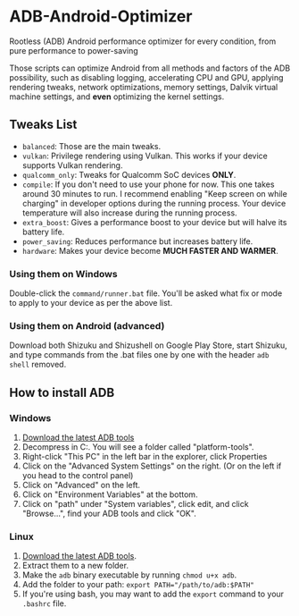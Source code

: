# ADB-Android-Optimizer
Rootless (ADB) Android performance optimizer for every condition, from pure performance to power-saving

Those scripts can optimize Android from all methods and factors of the ADB possibility, such as disabling logging, accelerating CPU and GPU, applying rendering tweaks, network optimizations, memory settings, Dalvik virtual machine settings, and **even** optimizing the kernel settings. 

## Tweaks List
- `balanced`: Those are the main tweaks.
- `vulkan`: Privilege rendering using Vulkan. This works if your device supports Vulkan rendering.
- `qualcomm_only`: Tweaks for Qualcomm SoC devices **ONLY**.
- `compile`: If you don't need to use your phone for now. This one takes around 30 minutes to run. I recommend enabling "Keep screen on while charging" in developer options during the running process. Your device temperature will also increase during the running process.
- `extra_boost`: Gives a performance boost to your device but will halve its battery life.
- `power_saving`: Reduces performance but increases battery life.
- `hardware`: Makes your device become **MUCH FASTER AND WARMER**.

### Using them on Windows
Double-click the `command/runner.bat` file. You'll be asked what fix or mode to apply to your device as per the above list.

### Using them on Android (advanced)
Download both Shizuku and Shizushell on Google Play Store, start Shizuku, and type commands from the .bat files one by one with the header `adb shell` removed.

## How to install ADB

### Windows
1. [Download the latest ADB tools](https://dl.google.com/android/repository/platform-tools-latest-windows.zip)
2. Decompress in C:\. You will see a folder called "platform-tools".
3. Right-click "This PC" in the left bar in the explorer, click Properties
4. Click on the "Advanced System Settings" on the right. (Or on the left if you head to the control panel)
5. Click on "Advanced" on the left.
6. Click on "Environment Variables" at the bottom.
7. Click on "path" under "System variables", click edit, and click "Browse...", find your ADB tools and click "OK".

### Linux
1. [Download the latest ADB tools](https://dl.google.com/android/repository/platform-tools-latest-linux.zip).
2. Extract them to a new folder.
3. Make the `adb` binary executable by running `chmod u+x adb`.
4. Add the folder to your path: `export PATH="/path/to/adb:$PATH"`
5. If you're using bash, you may want to add the `export` command to your `.bashrc` file.
